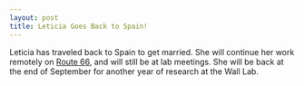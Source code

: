 ```yaml
---
layout: post
title: Leticia Goes Back to Spain! 
---
```

Leticia has traveled back to Spain to get married. She will continue her work remotely on [Route 66](/projects/route66 "Route 66 to Autism"), and will still be at lab meetings. She will be back at the end of September for another year of research at the Wall Lab. 

